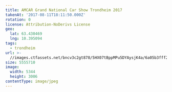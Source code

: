 ```yaml
---
title: AMCAR Grand National Car Show Trondheim 2017
takenAt: '2017-08-11T18:11:50.000Z'
rotation: 0
license: Attribution-NoDerivs License
geo:
  lat: 63.430469
  lng: 10.395094
tags:
  - trondheim
url: >-
  //images.ctfassets.net/bncv3c2gt878/5HX07tBppMPu5DYAysjK4a/6a05b3fff23f41554a87b6e2fa49eefc/amcar-grand-national-car-show-trondheim-2017_36461808466_o
size: 5555710
image:
  width: 5344
  height: 3006
contentType: image/jpeg
---
```


